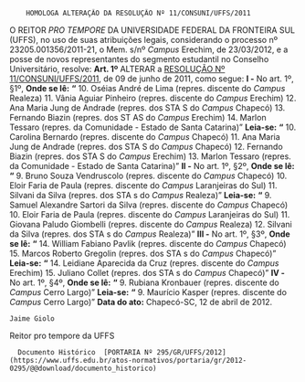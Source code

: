         HOMOLOGA ALTERAÇÃO DA RESOLUÇÃO Nº 11/CONSUNI/UFFS/2011  

 O REITOR *PRO TEMPORE*  DA UNIVERSIDADE FEDERAL DA FRONTEIRA SUL (UFFS), no uso de suas atribuições legais, considerando o processo nº 23205.001356/2011-21, o Mem. s/nº *Campus*  Erechim, de 23/03/2012, e a posse de novos representantes do segmento estudantil no Conselho Universitário, resolve:   **Art. 1º**  ALTERAR a [RESOLUÇÃO Nº 11/CONSUNI/UFFS/2011](https://www.uffs.edu.br/atos-normativos/resolucao/consuni/2011-0011), de 09 de junho de 2011, como segue:  **I -**  No art. 1º, §1º, **Onde se lê:** **“** 10. Oséias André de Lima (repres. discente do *Campus*  Realeza) 11. Vânia Aguiar Pinheiro (repres. discente do *Campus*  Erechim) 12. Ana Maria Jung de Andrade (repres. dos STA S do *Campus*  Chapecó) 13. Fernando Biazin (repres. dos ST AS do *Campus*  Erechim) 14. Marlon Tessaro (repres. da Comunidade - Estado de Santa Catarina)”   **Leia-se:** **“** 10. Carolina Bernardo (repres. discente do *Campus*  Chapecó) 11. Ana Maria Jung de Andrade (repres. dos STA S do *Campus*  Chapecó) 12. Fernando Biazin (repres. dos STA S do *Campus*  Erechim) 13. Marlon Tessaro (repres. da Comunidade - Estado de Santa Catarina)”   **II -**  No art. 1º, §2º, **Onde se lê:** **“** 9. Bruno Souza Vendruscolo (repres. discente do *Campus*  Chapecó) 10. Eloir Faria de Paula (repres. discente do *Campus*  Laranjeiras do Sul) 11. Silvani da Silva (repres. dos STA s do *Campus*  Realeza)”   **Leia-se:** **“** 9. Samuel Alexandre Sartori da Silva (repres. discente do *Campus*  Chapecó) 10. Eloir Faria de Paula (repres. discente do *Campus*  Laranjeiras do Sul) 11. Giovana Paludo Giombelli (repres. discente do *Campus*  Realeza) 12. Silvani da Silva (repres. dos STA s do *Campus*  Realeza)”   **III -** No art. 1º, §3º, **Onde se lê:** **“** 14. William Fabiano Pavlik (repres. discente do *Campus*  Chapecó) 15. Marcos Roberto Gregolin (repres. dos STA s do *Campus*  Chapecó)”   **Leia-se:** **“** 14. Leidiane Aparecida da Cruz (repres. discente do *Campus*  Erechim) 15. Juliano Collet (repres. dos STA s do *Campus*  Chapecó)”   **IV -** No art. 1º, §4º, **Onde se lê:** **“** 9. Rubiana Kronbauer (repres. discente do *Campus*  Cerro Largo)”   **Leia-se:** **“** 9. Maurício Kasper (repres. discente do *Campus*  Cerro Largo)”      **Data do ato:** Chapecó-SC, 12 de abril de 2012.   
 

    Jaime Giolo   
 Reitor pro tempore da UFFS 

      Documento Histórico  [PORTARIA Nº 295/GR/UFFS/2012](https://www.uffs.edu.br/atos-normativos/portaria/gr/2012-0295/@@download/documento_historico)     
      